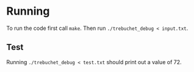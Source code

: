 # Running

To run the code first call `make`.
Then run `./trebuchet_debug < input.txt`.

## Test

Running `./trebuchet_debug < test.txt` should print out a value of 72.

